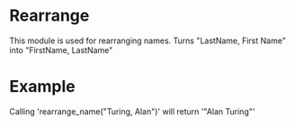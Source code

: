 Rearrange 
==========

This module is used for rearranging names. 
Turns "LastName, First Name" into "FirstName, LastName"

# Example 

Calling 'rearrange_name("Turing, Alan")' will return '"Alan Turing"' 